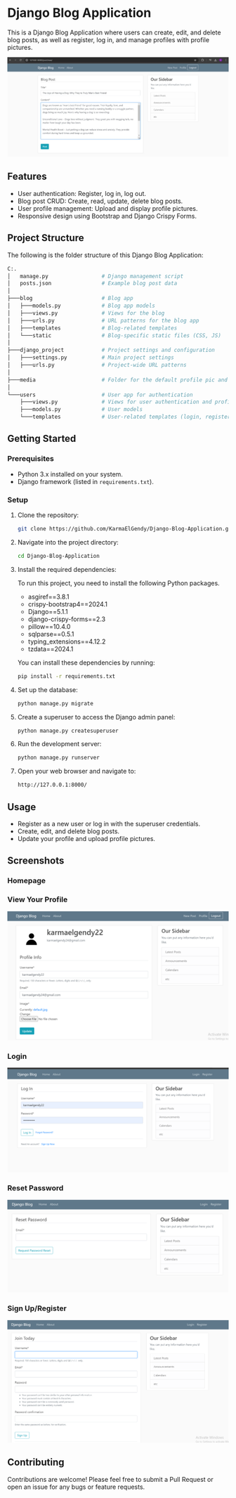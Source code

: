 # Django Blog Application

This is a Django Blog Application where users can create, edit, and delete blog posts, as well as register, log in, and manage profiles with profile pictures.

![NewPost](https://github.com/KarmaElGendy/Django-Blog-Application/blob/main/media/New.png)

## Features
- User authentication: Register, log in, log out.
- Blog post CRUD: Create, read, update, delete blog posts.
- User profile management: Upload and display profile pictures.
- Responsive design using Bootstrap and Django Crispy Forms.

## Project Structure

The following is the folder structure of this Django Blog Application:

```bash
C:.
│   manage.py                 # Django management script
│   posts.json                # Example blog post data
│
├───blog                      # Blog app
│   ├───models.py             # Blog app models
│   ├───views.py              # Views for the blog
│   ├───urls.py               # URL patterns for the blog app
│   ├───templates             # Blog-related templates
│   └───static                # Blog-specific static files (CSS, JS)
│
├───django_project            # Project settings and configuration
│   ├───settings.py           # Main project settings
│   ├───urls.py               # Project-wide URL patterns
│
├───media                     # Folder for the default profile pic and uploaded images (profile pics, etc.)
│
└───users                     # User app for authentication
    ├───views.py              # Views for user authentication and profiles
    ├───models.py             # User models
    └───templates             # User-related templates (login, register, etc.)
```

## Getting Started

### Prerequisites
- Python 3.x installed on your system.
- Django framework (listed in `requirements.txt`).

### Setup

1. Clone the repository:

    ```bash
    git clone https://github.com/KarmaElGendy/Django-Blog-Application.git
    ```

2. Navigate into the project directory:

    ```bash
    cd Django-Blog-Application
    ```

3. Install the required dependencies:
   
    To run this project, you need to install the following Python packages.
    
    - asgiref==3.8.1
    - crispy-bootstrap4==2024.1
    - Django==5.1.1
    - django-crispy-forms==2.3
    - pillow==10.4.0
    - sqlparse==0.5.1
    - typing_extensions==4.12.2
    - tzdata==2024.1
    
    You can install these dependencies by running:

    ```bash
    pip install -r requirements.txt
    ```

5. Set up the database:

    ```bash
    python manage.py migrate
    ```

6. Create a superuser to access the Django admin panel:

    ```bash
    python manage.py createsuperuser
    ```

7. Run the development server:

    ```bash
    python manage.py runserver
    ```

8. Open your web browser and navigate to:

    ```bash
    http://127.0.0.1:8000/
    ```

## Usage

- Register as a new user or log in with the superuser credentials.
- Create, edit, and delete blog posts.
- Update your profile and upload profile pictures.

## Screenshots

### Homepage

### View Your Profile
![Profile](https://github.com/KarmaElGendy/Django-Blog-Application/blob/main/media/Profile.png)

### Login
![Login](https://github.com/KarmaElGendy/Django-Blog-Application/blob/main/media/login.png)

### Reset Password
![Reset Password](https://github.com/KarmaElGendy/Django-Blog-Application/blob/main/media/reset.png)

### Sign Up/Register
![Register](https://github.com/KarmaElGendy/Django-Blog-Application/blob/main/media/register.png)

## Contributing

Contributions are welcome! Please feel free to submit a Pull Request or open an issue for any bugs or feature requests.
